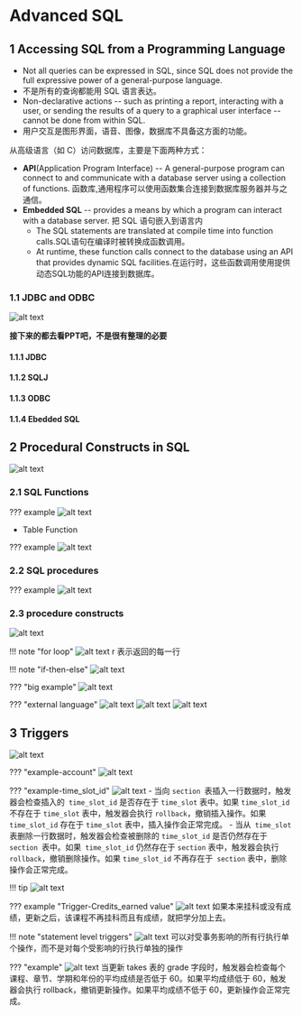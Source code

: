 # Advanced SQL

## 1 Accessing SQL from a Programming Language
- Not all queries can be expressed in SQL, since SQL does not provide the full expressive power of a general-purpose language.
- 不是所有的查询都能用 SQL 语言表达。
- Non-declarative actions -- such as printing a report, interacting with a user, or sending the results of a query to a graphical user interface -- cannot be done from within SQL.
- 用户交互是图形界面，语音、图像，数据库不具备这方面的功能。

从高级语言（如 C）访问数据库，主要是下面两种方式：

- **API**(Application Program Interface) -- A general-purpose program can connect to and communicate with a database server using a collection of functions.
函数库,通用程序可以使用函数集合连接到数据库服务器并与之通信。
- **Embedded SQL** -- provides a means by which a program can interact with a database server.
把 SQL 语句嵌入到语言内
    - The SQL statements are translated at compile time into function calls.SQL语句在编译时被转换成函数调用。
    - At runtime, these function calls connect to the database using an API that provides dynamic SQL facilities.在运行时，这些函数调用使用提供动态SQL功能的API连接到数据库。

### 1.1 JDBC and ODBC
![alt text](image-149.png)

**接下来的都去看PPT吧，不是很有整理的必要**

#### 1.1.1 JDBC

#### 1.1.2 SQLJ


#### 1.1.3 ODBC


#### 1.1.4 Ebedded SQL


## 2 Procedural Constructs in SQL
![alt text](image-150.png)

### 2.1 SQL Functions

??? example
    ![alt text](image-151.png)

- Table Function

??? example
    ![alt text](image-152.png)

### 2.2 SQL procedures

??? example
    ![alt text](image-153.png)

### 2.3 procedure constructs
![alt text](image-154.png)

!!! note  "for loop"
    ![alt text](image-155.png)
    r 表示返回的每一行

!!! note  "if-then-else"
    ![alt text](image-157.png)

??? "big example"
    ![alt text](image-158.png)

??? "external language"
    ![alt text](image-159.png)
    ![alt text](image-160.png)
    ![alt text](image-161.png)


## 3 Triggers
![alt text](image-162.png)

??? "example-account"
    ![alt text](image-163.png)

??? "example-time_slot_id"
    ![alt text](image-164.png)
    - 当向 `section `表插入一行数据时，触发器会检查插入的` time_slot_id` 是否存在于 `time_slot` 表中。如果 `time_slot_id `不存在于 `time_slot` 表中，触发器会执行 `rollback`，撤销插入操作。如果 `time_slot_id` 存在于 `time_slot` 表中，插入操作会正常完成。
    - 当从` time_slot` 表删除一行数据时，触发器会检查被删除的 `time_slot_id` 是否仍然存在于 `section `表中。如果` time_slot_id` 仍然存在于 `section` 表中，触发器会执行` rollback`，撤销删除操作。如果 `time_slot_id` 不再存在于` section` 表中，删除操作会正常完成。


!!! tip
    ![alt text](image-167.png)

??? example "Trigger-Credits_earned value"
    ![alt text](image-168.png)
    如果本来挂科或没有成绩，更新之后，该课程不再挂科而且有成绩，就把学分加上去。


!!! note  "statement level triggers"
    ![alt text](image-169.png)
    可以对受事务影响的所有行执行单个操作，而不是对每个受影响的行执行单独的操作

??? "example"
    ![alt text](image-170.png)
    当更新 takes 表的 grade 字段时，触发器会检查每个课程、章节、学期和年份的平均成绩是否低于 60。如果平均成绩低于 60，触发器会执行 rollback，撤销更新操作。如果平均成绩不低于 60，更新操作会正常完成。